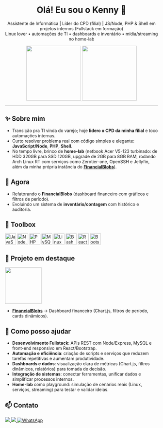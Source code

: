 <h1 align="center">Olá! Eu sou o Kenny 👋</h1>

<p align="center">
Assistente de Informática | Líder do CPD (filial) | JS/Node, PHP & Shell em projetos internos (Fullstack em formação)<br/>
Linux lover • automações de TI • dashboards e inventário • mídia/streaming no home-lab
</p>

<div align="center">
  <a href="https://github.com/kennyssparda">
    <img height="180em" src="https://github-readme-stats.vercel.app/api?username=kennyssparda&show_icons=true&theme=radical&locale=pt-br&hide=issues" />
  </a>
  <a href="https://github.com/kennyssparda">
    <img height="180em" src="https://github-readme-stats.vercel.app/api/top-langs/?username=kennyssparda&layout=compact&locale=pt-br&theme=radical&hide=TeX&exclude_repo=YtbToMP3" />
  </a>
</div>

---

## ✨ Sobre mim
- Transição pra TI vinda do varejo; hoje **lidero o CPD da minha filial** e toco automações internas.  
- Curto resolver problema real com código simples e elegante: **JavaScript/Node**, **PHP**, **Shell**.  
- No tempo livre, brinco de **home-lab** (netbook Acer V5-123 turbinado: de HDD 320GB para SSD 120GB, upgrade de 2GB para 8GB RAM, rodando Arch Linux RT com serviços como Zerotier-one, OpenSSH e Jellyfin, além da minha própria instância do [**FinancialBlobs**](https://github.com/kennyssparda/FinancialBlobs)).  

## 🚀 Agora
- Refatorando o **FinancialBlobs** (dashboard financeiro com gráficos e filtros de período).
- Evoluindo um sistema de **inventário/contagem** com histórico e auditoria.

## 🧰 Toolbox
<p align="left">
  <img src="https://cdn.jsdelivr.net/gh/devicons/devicon/icons/javascript/javascript-original.svg" title="JavaScript" alt="JavaScript" width="36" height="36"/>
  <img src="https://cdn.jsdelivr.net/gh/devicons/devicon/icons/nodejs/nodejs-original.svg" title="Node.js" alt="Node.js" width="36" height="36"/>
  <img src="https://cdn.jsdelivr.net/gh/devicons/devicon/icons/php/php-original.svg" title="PHP" alt="PHP" width="36" height="36"/>
  <img src="https://cdn.jsdelivr.net/gh/devicons/devicon/icons/mysql/mysql-original.svg" title="MySQL" alt="MySQL" width="36" height="36"/>
  <img src="https://cdn.jsdelivr.net/gh/devicons/devicon/icons/linux/linux-original.svg" title="Linux" alt="Linux" width="36" height="36"/>
  <img src="https://cdn.jsdelivr.net/gh/devicons/devicon/icons/bash/bash-original.svg" title="Bash" alt="Bash" width="36" height="36"/>
  <img src="https://cdn.jsdelivr.net/gh/devicons/devicon/icons/react/react-original.svg" title="React" alt="React" width="36" height="36"/>
  <img src="https://cdn.jsdelivr.net/gh/devicons/devicon/icons/bootstrap/bootstrap-original.svg" title="Bootstrap" alt="Bootstrap" width="36" height="36"/>
</p>

## 📌 Projeto em destaque
<a href="https://github.com/kennyssparda/FinancialBlobs">
  <img height="120em" src="https://github-readme-stats.vercel.app/api/pin/?username=kennyssparda&repo=FinancialBlobs&theme=radical" />
</a>

- [**FinancialBlobs**](https://github.com/kennyssparda/FinancialBlobs) → Dashboard financeiro (Chart.js, filtros de período, cards dinâmicos).


## 💬 Como posso ajudar
- **Desenvolvimento Fullstack**: APIs REST com Node/Express, MySQL e front-end responsivo em React/Bootstrap.  
- **Automação e eficiência**: criação de scripts e serviços que reduzem tarefas repetitivas e aumentam produtividade.  
- **Dashboards e dados**: visualização clara de métricas (Chart.js, filtros dinâmicos, relatórios) para tomada de decisão.  
- **Integração de sistemas**: conectar ferramentas, unificar dados e simplificar processos internos.  
- **Home-lab** como playground: simulação de cenários reais (Linux, serviços, streaming) para testar e validar ideias.  

## 📫 Contato
<a href="mailto:kennykysv@gmail.com">
  <img src="https://img.shields.io/badge/Email-222?style=for-the-badge&logo=gmail&logoColor=white" />
</a>
<a href="https://www.linkedin.com/in/swygax/">
  <img src="https://img.shields.io/badge/LinkedIn-0A66C2?style=for-the-badge&logo=linkedin&logoColor=white" />
</a>
<a href="https://wa.me/5541995101213">
  <img src="https://img.shields.io/badge/WhatsApp-25D366?style=for-the-badge&logo=whatsapp&logoColor=white" alt="WhatsApp" />
</a>

